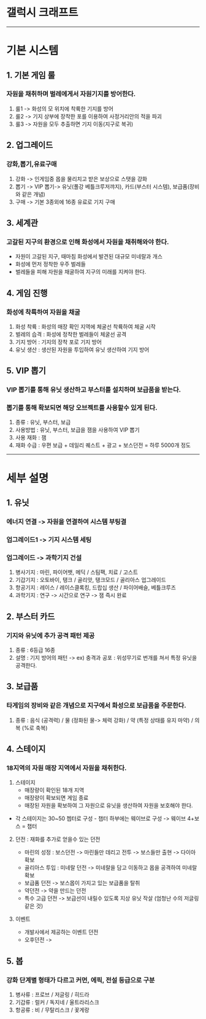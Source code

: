 # 갤럭시 크래프트
---
# 기본 시스템
## 1. 기본 게임 룰
### 자원을 채취하며 벌레에게서 자원기지를 방어한다.
1) 룰1 -> 화성의 모 위치에 착륙한 기지를 방어
2) 룰2 -> 기지 상부에 장착한 포를 이용하여 사정거리안의 적을 파괴 
3) 룰3 -> 자원을 모두 추출하면 기지 이동(지구로 복귀)

## 2. 업그레이드
### 강화,뽑기,유료구매
1) 강화 -> 인게임중 몹을 물리치고 받은 보상으로 스탯을 강화
2) 뽑기 -> VIP 뽑기-> 유닛(풀강 베틀크루저꺄지), 카드(부스터 시스템), 보급품(장비와 같은 개념) 
3) 구매 -> 기본 3종외에 16종 유료로 기지 구매

## 3. 세계관
### 고갈된 지구의 환경으로 인해 화성에서 자원을 채취해와야 한다.
- 자원이 고갈된 지구, 때마침 화성에서 발견된 대규모 미네랄과 개스
- 화성에 먼저 정착한 우주 벌레들
- 벌레들을 피해 자원을 채굴하여 지구의 미래를 지켜야 한다.

## 4. 게임 진행
### 화성에 착륙하여 자원을 채굴
1) 화성 착륙 : 화성의 매장 확인 지역에 체굴선 착륙하여 체굴 시작
2) 벌레의 습격 : 화성에 정착한 벌레들이 체굴선 공격
3) 기지 방어 : 기지의 장착 포로 기지 방어
4) 유닛 생산 : 생산된 자원을 투입하여 유닛 생산하여 기지 방어

## 5. VIP 뽑기
### VIP 뽑기를 통해 유닛 생산하고 부스터를 설치하며 보급품을 받는다.
### 뽑기를 통해 확보되면 해당 오브젝트를 사용할수 있게 된다.
1) 종류 : 유닛, 부스터, 보급
2) 사용방법 : 유닛, 부스터, 보급을 잼을 사용하여 VIP 뽑기 
3) 사용 재화 : 잼
4) 재화 수급 : 우편 보급 + 데일리 퀘스트 + 광고 + 보스던전 = 하루 5000개 정도

---

# 세부 설명
## 1. 유닛
### 에너지 연결 -> 자원을 연결하여 시스템 부팅결
### 업그레이드1 -> 기지 시스템 세팅 
### 업그레이드 -> 과학기지 건설
1) 병사기지 : 마린, 파이어뱃, 메딕 / 스팀팩, 치료 / 고스트 
2) 기갑기지 : 오토바이, 탱크 / 골리앗, 탱크모드 / 골리아스 업그레이드
3) 항공기지 : 레이스 / 레이스클록킹, 드랍십 생산 / 파이어배슬, 베틀크루즈 
4) 과학기지 : 연구 -> 시간으로 연구 -> 잼 즉시 완료   

## 2. 부스터 카드
### 기지와 유닛에 추가 공격 패턴 제공 
1) 종류 : 6등급 16종
2) 설명 : 기지 방어의 패턴 -> ex) 충격과 공포 : 위성무기로 번개를 쳐서 특정 유닛을 공격한다.
          
## 3. 보급품
### 타게임의 장비와 같은 개념으로 지구에서 화성으로 보급품을 주문한다. 
1) 종류 : 음식 (공격력) / 물 (정화된 물-> 체력 강화) / 약 (특정 상태를 유지 마약) / 의복 (%로 축복) 

## 4. 스테이지 
### 18지역의 자원 매장 지역에서 자원을 채취한다.
1) 스테이지
      - 매장량이 확인된 18개 지역
      - 매장량이 확보되면 게임 종료 
      - 매장된 자원을 확보하여 그 자원으로 유닛을 생산하여 자원을 보호해야 한다. 
- 각 스테이지는 30~50 쳅터로 구성 
      - 챕터 하부에는 웨이브로 구성  -> 웨이브 4+보스 = 챕터

2) 던전 : 재화를 추가로 얻을수 있는 던전       
      - 마린의 성정 : 보스던전 -> 마린들만 데리고 전투 -> 보스들만 출현 -> 다이아 확보
      - 골리아스 투입 : 미네랄 던전 -> 미네랄을 담고 이동하고 몹을 공격하여 미네랄 확보
      - 보급품 던전 -> 보스몹이 가지고 있는 보급품을 탈취
      - 약던전 -> 약을 만드는 던전
      - 특수 고급 던전 -> 보급선이 내릴수 있도록 지상 유닛 작살 (엄청난 수의 저글링같은 것) 

3) 이벤트
      - 개발사에서 제공하는 이벤트 던전
      - 오후던전 -> 

## 5. 봅
### 강화 단계별 형태가 다르고 커먼, 에픽, 전설 등급으로 구분
1) 병사류 : 프로브 / 저글링 / 히드라
2) 기갑류 : 럴커 / 독지네 / 울트라리스크 
3) 항공류 : 비 / 무탈리스크 / 꽃게랑
